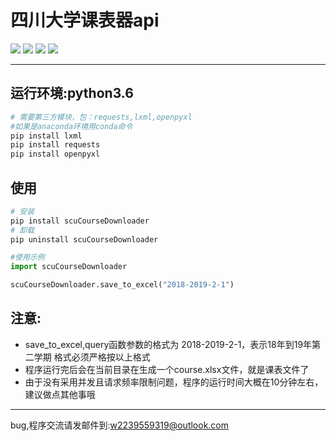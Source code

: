 # 四川大学课表器api
<p>
<img src='https://img.shields.io/badge/author-%E5%B0%8F%E5%B7%9D-ff69b4.svg'>
<img src='https://img.shields.io/github/license/2239559319/courseDownload.svg?style=flat'>
<img src='https://img.shields.io/badge/python-3.0%2B-blue.svg'>
<img src='https://img.shields.io/badge/python-3.6-blue.svg'>
</p>

-------------

## 运行环境:python3.6
```bash
# 需要第三方模块，包：requests,lxml,openpyxl
#如果是anaconda环境用conda命令
pip install lxml
pip install requests
pip install openpyxl
```
## 使用
```bash
# 安装
pip install scuCourseDownloader
# 卸载
pip uninstall scuCourseDownloader
```
```python
#使用示例
import scuCourseDownloader

scuCourseDownloader.save_to_excel("2018-2019-2-1")
```

## 注意:

 - save_to_excel,query函数参数的格式为 2018-2019-2-1，表示18年到19年第二学期
 格式必须严格按以上格式
 - 程序运行完后会在当前目录在生成一个course.xlsx文件，就是课表文件了
 - 由于没有采用并发且请求频率限制问题，程序的运行时间大概在10分钟左右，建议做点其他事哦
 -----------------
 bug,程序交流请发邮件到:w2239559319@outlook.com